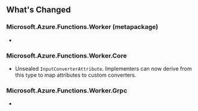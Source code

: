 ## What's Changed

<!-- Please add your release notes in the following format:
- My change description (#PR/#issue)
-->

### Microsoft.Azure.Functions.Worker (metapackage) <version>

- <entry>

### Microsoft.Azure.Functions.Worker.Core <version>

- Unsealed `InputConverterAttribute`. Implementers can now derive from this type to map attributes to custom converters. 

### Microsoft.Azure.Functions.Worker.Grpc <version>

- <entry>